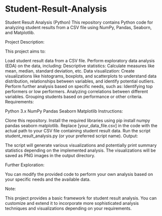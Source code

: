 # Student-Result-Analysis

Student Result Analysis (Python)
This repository contains Python code for analyzing student results from a CSV file using NumPy, Pandas, Seaborn, and Matplotlib.

Project Description:

This project aims to:

Load student result data from a CSV file.
Perform exploratory data analysis (EDA) on the data, including:
Descriptive statistics: Calculate measures like mean, median, standard deviation, etc.
Data visualization: Create visualizations like histograms, boxplots, and scatterplots to understand data distribution, relationships between variables, and identify potential outliers.
Perform further analysis based on specific needs, such as:
Identifying top performers or low performers.
Analyzing correlations between different variables.
Grouping students based on performance or other criteria.
Requirements:

Python 3.x
NumPy
Pandas
Seaborn
Matplotlib
Instructions:

Clone this repository.
Install the required libraries using pip install numpy pandas seaborn matplotlib.
Replace [your_data_file.csv] in the code with the actual path to your CSV file containing student result data.
Run the script student_result_analysis.py (or your preferred script name).
Output:

The script will generate various visualizations and potentially print summary statistics depending on the implemented analysis. The visualizations will be saved as PNG images in the output directory.

Further Exploration:

You can modify the provided code to perform your own analysis based on your specific needs and the available data.

Note:

This project provides a basic framework for student result analysis. You can customize and extend it to incorporate more sophisticated analysis techniques and visualizations depending on your requirements.
